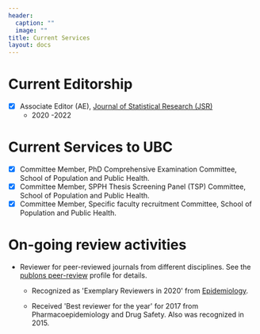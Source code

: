 ```yaml
---
header:
  caption: ""
  image: ""
title: Current Services
layout: docs
---
```


# Current Editorship

- [x] Associate Editor (AE), [Journal of Statistical Research (JSR)](http://jsr.isrt.ac.bd/) 
    - 2020 -2022 

# Current Services to UBC
-	[x] Committee Member, PhD Comprehensive Examination Committee, School of Population and Public Health.
-	[x] Committee Member, SPPH Thesis Screening Panel (TSP) Committee, School of Population and Public Health.
-	[x] Committee Member, Specific faculty recruitment Committee, School of Population and Public Health.

# On-going review activities

- Reviewer for peer-reviewed journals from different disciplines. See the [publons peer-review](https://publons.com/researcher/1172512/ehsan-karim/peer-review/) profile for details.
  - Recognized as 'Exemplary Reviewers in 2020' from [Epidemiology](https://journals.lww.com/epidem/fulltext/2021/05000/thanks_to_our_reviewers.1.aspx). 
  
  - Received 'Best reviewer for the year' for 2017 from Pharmacoepidemiology and Drug Safety. Also was recognized in 2015.
  
